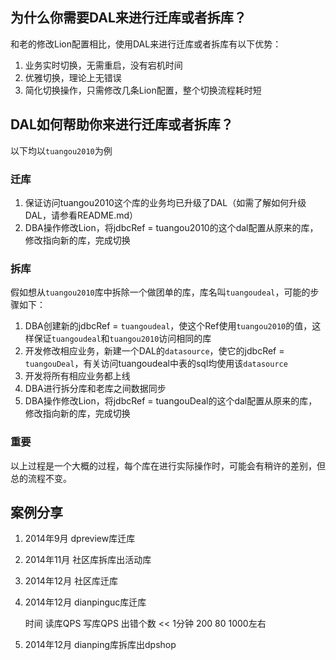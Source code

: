 ## 为什么你需要DAL来进行迁库或者拆库？
和老的修改Lion配置相比，使用DAL来进行迁库或者拆库有以下优势：
1. 业务实时切换，无需重启，没有宕机时间
2. 优雅切换，理论上无错误
3. 简化切换操作，只需修改几条Lion配置，整个切换流程耗时短

## DAL如何帮助你来进行迁库或者拆库？

以下均以`tuangou2010`为例

### 迁库
1. 保证访问tuangou2010这个库的业务均已升级了DAL（如需了解如何升级DAL，请参看README.md）
2. DBA操作修改Lion，将jdbcRef = tuangou2010的这个dal配置从原来的库，修改指向新的库，完成切换


### 拆库
假如想从`tuangou2010`库中拆除一个做团单的库，库名叫`tuangoudeal`，可能的步骤如下：

1. DBA创建新的jdbcRef = `tuangoudeal`，使这个Ref使用`tuangou2010`的值，这样保证`tuangoudeal`和`tuangou2010`访问相同的库
2. 开发修改相应业务，新建一个DAL的`datasource`，使它的jdbcRef = `tuangouDeal`，有关访问tuangoudeal中表的sql均使用该`datasource`
3. 开发将所有相应业务都上线
4. DBA进行拆分库和老库之间数据同步
5. DBA操作修改Lion，将jdbcRef = tuangouDeal的这个dal配置从原来的库，修改指向新的库，完成切换

### 重要
以上过程是一个大概的过程，每个库在进行实际操作时，可能会有稍许的差别，但总的流程不变。

## 案例分享
1. 2014年9月		dpreview库迁库
2. 2014年11月	社区库拆库出活动库
3. 2014年12月	社区库迁库
4. 2014年12月	dianpinguc库迁库
 
    时间			读库QPS		写库QPS		出错个数
    << 1分钟		200			80			1000左右

5. 2014年12月	dianping库拆库出dpshop